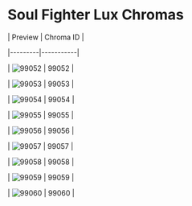 # Soul Fighter Lux Chromas


| Preview | Chroma ID |

|---------|-----------|

| ![99052](https://raw.communitydragon.org/latest/plugins/rcp-be-lol-game-data/global/default/v1/champion-chroma-images/99/99052.png) | 99052 |

| ![99053](https://raw.communitydragon.org/latest/plugins/rcp-be-lol-game-data/global/default/v1/champion-chroma-images/99/99053.png) | 99053 |

| ![99054](https://raw.communitydragon.org/latest/plugins/rcp-be-lol-game-data/global/default/v1/champion-chroma-images/99/99054.png) | 99054 |

| ![99055](https://raw.communitydragon.org/latest/plugins/rcp-be-lol-game-data/global/default/v1/champion-chroma-images/99/99055.png) | 99055 |

| ![99056](https://raw.communitydragon.org/latest/plugins/rcp-be-lol-game-data/global/default/v1/champion-chroma-images/99/99056.png) | 99056 |

| ![99057](https://raw.communitydragon.org/latest/plugins/rcp-be-lol-game-data/global/default/v1/champion-chroma-images/99/99057.png) | 99057 |

| ![99058](https://raw.communitydragon.org/latest/plugins/rcp-be-lol-game-data/global/default/v1/champion-chroma-images/99/99058.png) | 99058 |

| ![99059](https://raw.communitydragon.org/latest/plugins/rcp-be-lol-game-data/global/default/v1/champion-chroma-images/99/99059.png) | 99059 |

| ![99060](https://raw.communitydragon.org/latest/plugins/rcp-be-lol-game-data/global/default/v1/champion-chroma-images/99/99060.png) | 99060 |